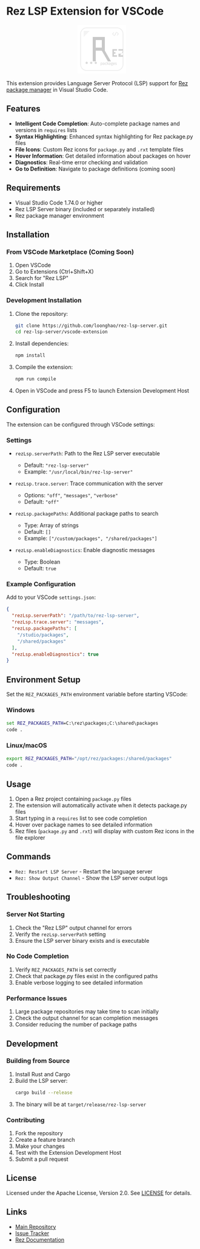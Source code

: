 # Rez LSP Extension for VSCode

<p align="center">
  <img src="https://raw.githubusercontent.com/loonghao/rez-lsp-server/main/vscode-extension/images/rez-lsp-icon-128x128.png" alt="Rez LSP Extension Logo" width="128" height="128">
</p>

This extension provides Language Server Protocol (LSP) support for [Rez package manager](https://github.com/AcademySoftwareFoundation/rez) in Visual Studio Code.

## Features

- **Intelligent Code Completion**: Auto-complete package names and versions in `requires` lists
- **Syntax Highlighting**: Enhanced syntax highlighting for Rez package.py files
- **File Icons**: Custom Rez icons for `package.py` and `.rxt` template files
- **Hover Information**: Get detailed information about packages on hover
- **Diagnostics**: Real-time error checking and validation
- **Go to Definition**: Navigate to package definitions (coming soon)

## Requirements

- Visual Studio Code 1.74.0 or higher
- Rez LSP Server binary (included or separately installed)
- Rez package manager environment

## Installation

### From VSCode Marketplace (Coming Soon)

1. Open VSCode
2. Go to Extensions (Ctrl+Shift+X)
3. Search for "Rez LSP"
4. Click Install

### Development Installation

1. Clone the repository:
   ```bash
   git clone https://github.com/loonghao/rez-lsp-server.git
   cd rez-lsp-server/vscode-extension
   ```

2. Install dependencies:
   ```bash
   npm install
   ```

3. Compile the extension:
   ```bash
   npm run compile
   ```

4. Open in VSCode and press F5 to launch Extension Development Host

## Configuration

The extension can be configured through VSCode settings:

### Settings

- `rezLsp.serverPath`: Path to the Rez LSP server executable
  - Default: `"rez-lsp-server"`
  - Example: `"/usr/local/bin/rez-lsp-server"`

- `rezLsp.trace.server`: Trace communication with the server
  - Options: `"off"`, `"messages"`, `"verbose"`
  - Default: `"off"`

- `rezLsp.packagePaths`: Additional package paths to search
  - Type: Array of strings
  - Default: `[]`
  - Example: `["/custom/packages", "/shared/packages"]`

- `rezLsp.enableDiagnostics`: Enable diagnostic messages
  - Type: Boolean
  - Default: `true`

### Example Configuration

Add to your VSCode `settings.json`:

```json
{
  "rezLsp.serverPath": "/path/to/rez-lsp-server",
  "rezLsp.trace.server": "messages",
  "rezLsp.packagePaths": [
    "/studio/packages",
    "/shared/packages"
  ],
  "rezLsp.enableDiagnostics": true
}
```

## Environment Setup

Set the `REZ_PACKAGES_PATH` environment variable before starting VSCode:

### Windows
```cmd
set REZ_PACKAGES_PATH=C:\rez\packages;C:\shared\packages
code .
```

### Linux/macOS
```bash
export REZ_PACKAGES_PATH="/opt/rez/packages:/shared/packages"
code .
```

## Usage

1. Open a Rez project containing `package.py` files
2. The extension will automatically activate when it detects package.py files
3. Start typing in a `requires` list to see code completion
4. Hover over package names to see detailed information
5. Rez files (`package.py` and `.rxt`) will display with custom Rez icons in the file explorer

## Commands

- `Rez: Restart LSP Server` - Restart the language server
- `Rez: Show Output Channel` - Show the LSP server output logs

## Troubleshooting

### Server Not Starting

1. Check the "Rez LSP" output channel for errors
2. Verify the `rezLsp.serverPath` setting
3. Ensure the LSP server binary exists and is executable

### No Code Completion

1. Verify `REZ_PACKAGES_PATH` is set correctly
2. Check that package.py files exist in the configured paths
3. Enable verbose logging to see detailed information

### Performance Issues

1. Large package repositories may take time to scan initially
2. Check the output channel for scan completion messages
3. Consider reducing the number of package paths

## Development

### Building from Source

1. Install Rust and Cargo
2. Build the LSP server:
   ```bash
   cargo build --release
   ```
3. The binary will be at `target/release/rez-lsp-server`

### Contributing

1. Fork the repository
2. Create a feature branch
3. Make your changes
4. Test with the Extension Development Host
5. Submit a pull request

## License

Licensed under the Apache License, Version 2.0. See [LICENSE](../LICENSE) for details.

## Links

- [Main Repository](https://github.com/loonghao/rez-lsp-server)
- [Issue Tracker](https://github.com/loonghao/rez-lsp-server/issues)
- [Rez Documentation](https://rez.readthedocs.io/)
